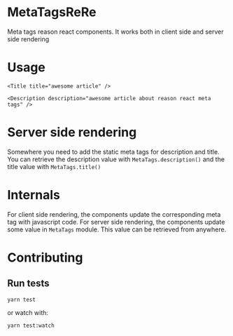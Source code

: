 # MetaTagsReRe
Meta tags reason react components.
It works both in client side and server side rendering



# Usage
```
<Title title="awesome article" />
```

```
<Description description="awesome article about reason react meta tags" />
```

# Server side rendering

Somewhere you need to add the static meta tags for description and title.
You can retrieve the description value with `MetaTags.description()` and the title value with `MetaTags.title()`

# Internals

For client side rendering, the components update the corresponding meta tag with javascript code.
For server side rendering, the components update some value in `MetaTags` module. This value can be retrieved from anywhere.


# Contributing

## Run tests
```
yarn test
```

or watch with:
```
yarn test:watch
```
